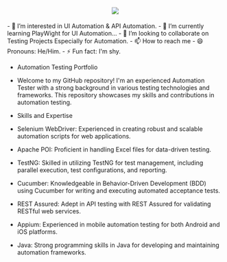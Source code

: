 <h1 align="center">
    <img src="https://readme-typing-svg.herokuapp.com/?font=Righteous&size=35&center=true&vCenter=true&width=500&height=70&duration=4000&lines=Hi+There!+👋;+I'm+Shiva+Tummapalli!;" />
</h1>
- 👀 I’m interested in UI Automation  & API Automation.
- 🌱 I’m currently learning PlayWight for UI Automation...
- 💞️ I’m looking to collaborate on Testing Projects Especially for Automation.
- 📫 How to reach me <sr15kt.dev@gmail.com>
- 😄 Pronouns: He/Him.
- ⚡ Fun fact: I'm shy.

<!---
SR15KT/SR15KT is a ✨ special ✨ repository because its `README.md` (this file) appears on your GitHub profile.
You can click the Preview link to take a look at your changes.
--->

- Automation Testing Portfolio
- Welcome to my GitHub repository! I'm an experienced Automation Tester with a strong background in various testing technologies and frameworks. This repository showcases my skills and contributions in automation testing.

- Skills and Expertise
- Selenium WebDriver: Experienced in creating robust and scalable automation scripts for web applications.
- Apache POI: Proficient in handling Excel files for data-driven testing.
- TestNG: Skilled in utilizing TestNG for test management, including parallel execution, test configurations, and reporting.
- Cucumber: Knowledgeable in Behavior-Driven Development (BDD) using Cucumber for writing and executing automated acceptance tests.
- REST Assured: Adept in API testing with REST Assured for validating RESTful web services.
- Appium: Experienced in mobile automation testing for both Android and iOS platforms.
- Java: Strong programming skills in Java for developing and maintaining automation frameworks.
